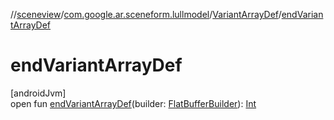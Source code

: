 //[sceneview](../../../index.md)/[com.google.ar.sceneform.lullmodel](../index.md)/[VariantArrayDef](index.md)/[endVariantArrayDef](end-variant-array-def.md)

# endVariantArrayDef

[androidJvm]\
open fun [endVariantArrayDef](end-variant-array-def.md)(builder: [FlatBufferBuilder](../../com.google.flatbuffers/-flat-buffer-builder/index.md)): [Int](https://kotlinlang.org/api/latest/jvm/stdlib/kotlin/-int/index.html)
